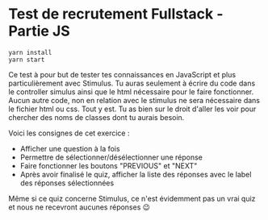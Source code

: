 # Test de recrutement Fullstack - Partie JS
```
yarn install
yarn start
```

Ce test à pour but de tester tes connaissances en JavaScript et plus particulièrement avec Stimulus.
Tu auras seulement à écrire du code dans le controller simulus ainsi que le html nécessaire pour le faire fonctionner. 
Aucun autre code, non en relation avec le stimulus ne sera nécessaire dans le fichier html ou css. Tout y est.
Tu as bien sur le droit d'aller les voir pour chercher des noms de classes dont tu aurais besoin.

Voici les consignes de cet exercice :
- Afficher une question à la fois
- Permettre de sélectionner/désélectionner une réponse
- Faire fonctionner les boutons "PREVIOUS" et "NEXT"
- Après avoir finalisé le quiz, afficher la liste des réponses avec le label des réponses sélectionnées

Même si ce quiz concerne Stimulus, ce n'est évidemment pas un vrai quiz et nous ne recevront aucunes réponses 😉
